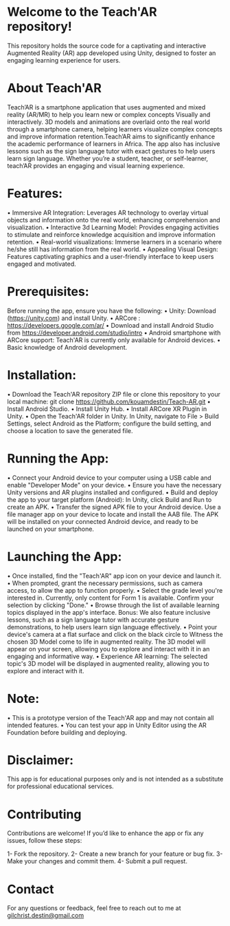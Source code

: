 # Welcome to the Teach'AR repository!
This repository holds the source code for a captivating and interactive Augmented Reality (AR) app developed using Unity, designed to foster an engaging learning experience for users.

# About Teach'AR
Teach’AR is a smartphone application that uses augmented and mixed reality (AR/MR) to help you learn new or complex concepts Visually and interactively. 3D models and animations are overlaid onto the real world through a smartphone camera, helping learners visualize complex concepts and improve information retention.Teach’AR aims to significantly enhance the academic performance of learners in Africa. The app also has inclusive lessons such as the sign language tutor with exact gestures to help users learn sign language. Whether you’re a student, teacher, or self-learner, teach’AR provides an engaging and visual learning experience.

# Features:
•	Immersive AR Integration: Leverages AR technology to overlay virtual objects and information onto the real world, enhancing comprehension and visualization.
•	Interactive 3d Learning Model: Provides engaging activities to stimulate and reinforce knowledge acquisition and improve information retention.
• Real-world visualizations: Immerse learners in a scenario where he/she still has information from the real world.
•	Appealing Visual Design: Features captivating graphics and a user-friendly interface to keep users engaged and motivated.

# Prerequisites:
Before running the app, ensure you have the following:
•	Unity: Download (https://unity.com) and install Unity.
•	ARCore :  https://developers.google.com/ar/
• Download and install Android Studio from https://developer.android.com/studio/intro
• Android smartphone with ARCore support: Teach'AR is currently only available for Android devices.
• Basic knowledge of Android development. 

# Installation:
• Download the Teach'AR  repository ZIP file or clone this repository to your local machine:
git clone https://github.com/kouamdestin/Teach-AR.git
• Install Android Studio.
• Install Unity Hub.
• Install ARCore XR Plugin in Unity.
• Open the Teach'AR folder in Unity. In Unity, navigate to File > Build Settings, select Android as the Platform; configure the build setting, and choose a location to save the generated file.

# Running the App:
• Connect your Android device to your computer using a USB cable and enable "Developer Mode" on your device.
•	Ensure you have the necessary Unity versions and AR plugins installed and configured.
•	Build and deploy the app to your target platform (Android): In Unity, click Build and Run to create an APK. 
• Transfer the signed APK file to your Android device. Use a file manager app on your device to locate and install the AAB file. The APK will be installed on your connected Android device, and ready to be launched on your smartphone.

# Launching the App:
• Once installed, find the "Teach'AR" app icon on your device and launch it.
• When prompted, grant the necessary permissions, such as camera access, to allow the app to function properly.
• Select the grade level you're interested in. Currently, only content for Form 1 is available. Confirm your selection by clicking "Done."
• Browse through the list of available learning topics displayed in the app's interface.
Bonus: We also feature inclusive lessons, such as a sign language tutor with accurate gesture demonstrations, to help users learn sign language effectively.
• Point your device's camera at a flat surface and  click on the black circle to Witness the chosen 3D Model come to life in augmented reality. The 3D model will appear on your screen, allowing you to explore and interact with it in an engaging and informative way.
• Experience AR learning: The selected topic's 3D model will be displayed in augmented reality, allowing you to explore and interact with it.

# Note: 
• This is a prototype version of the Teach'AR app and may not contain all intended features. 
• You can test your app in Unity Editor using the AR Foundation before building and deploying.

# Disclaimer:

This app is for educational purposes only and is not intended as a substitute for professional educational services.

# Contributing
Contributions are welcome! If you’d like to enhance the app or fix any issues, follow these steps:

1- Fork the repository.
2- Create a new branch for your feature or bug fix.
3- Make your changes and commit them.
4- Submit a pull request.

# Contact
For any questions or feedback, feel free to reach out to me at gilchrist.destin@gmail.com
